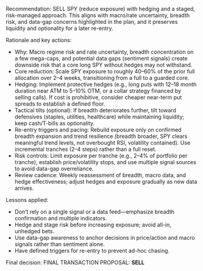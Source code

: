 Recommendation: SELL SPY (reduce exposure) with hedging and a staged, risk-managed approach. This aligns with macro/rate uncertainty, breadth risk, and data-gap concerns highlighted in the plan, and it preserves liquidity and optionality for a later re-entry.

Rationale and key actions:
- Why: Macro regime risk and rate uncertainty, breadth concentration on a few mega-caps, and potential data gaps (sentiment signals) create downside risk that a core long SPY without hedges may not withstand.
- Core reduction: Scale SPY exposure to roughly 40–60% of the prior full allocation over 2–4 weeks, transitioning from a full to a guarded core.
- Hedging: Implement protective hedges (e.g., long puts with 12–18 month duration near ATM to 5–10% OTM, or a collar strategy financed by selling calls). If cost is prohibitive, consider cheaper near-term put spreads to establish a defined floor.
- Tactical tilts (optional): If breadth deteriorates further, tilt toward defensives (staples, utilities, healthcare) while maintaining liquidity; keep cash/T-bills as optionality.
- Re-entry triggers and pacing: Rebuild exposure only on confirmed breadth expansion and trend resilience (breadth broader, SPY clears meaningful trend levels, not overbought RSI, volatility contained). Use incremental tranches (2–4 steps) rather than a full reset.
- Risk controls: Limit exposure per tranche (e.g., 2–4% of portfolio per tranche), establish price/volatility stops, and use multiple signal sources to avoid data-gap overreliance.
- Review cadence: Weekly reassessment of breadth, macro data, and hedge effectiveness; adjust hedges and exposure gradually as new data arrives.

Lessons applied:
- Don’t rely on a single signal or a data feed—emphasize breadth confirmation and multiple indicators.
- Hedge and stage risk before increasing exposure; avoid all-in, unhedged bets.
- Use data-gap awareness to anchor decisions in price/action and macro signals rather than sentiment alone.
- Have defined triggers for re-entry to prevent ad-hoc chasing.

Final decision:
FINAL TRANSACTION PROPOSAL: **SELL**